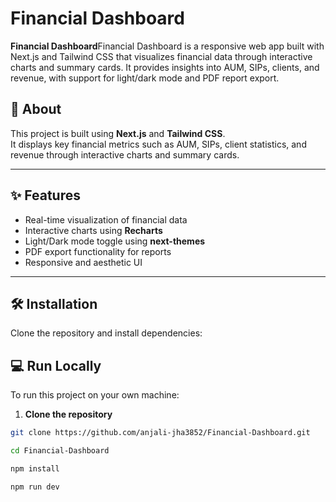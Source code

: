 
# Financial Dashboard


**Financial Dashboard**Financial Dashboard is a responsive web app built with Next.js and Tailwind CSS that visualizes financial data through interactive charts and summary cards. It provides insights into AUM, SIPs, clients, and revenue, with support for light/dark mode and PDF report export.



## 📝 About

This project is built using **Next.js** and **Tailwind CSS**.  
It displays key financial metrics such as AUM, SIPs, client statistics, and revenue through interactive charts and summary cards.  

---

## ✨ Features

- Real-time visualization of financial data  
- Interactive charts using **Recharts**  
- Light/Dark mode toggle using **next-themes**  
- PDF export functionality for reports  
- Responsive and aesthetic UI  

---

## 🛠 Installation

Clone the repository and install dependencies:

## 💻 Run Locally

To run this project on your own machine:

1. **Clone the repository**

```bash
git clone https://github.com/anjali-jha3852/Financial-Dashboard.git

cd Financial-Dashboard

npm install

npm run dev



